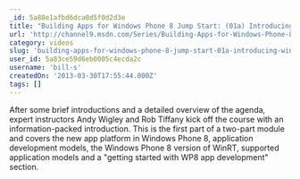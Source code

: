 ```yaml
---
_id: 5a88e1afbd6dca0d5f0d2d3e
title: "Building Apps for Windows Phone 8 Jump Start: (01a) Introducing Windows Phone 8 Development Part 1"
url: 'http://channel9.msdn.com/Series/Building-Apps-for-Windows-Phone-8-Jump-Start/Building-Apps-for-Windows-Phone-8-Jump-Start-01a-Introducing-Windows-Phone-8-Development-Part-1'
category: videos
slug: 'building-apps-for-windows-phone-8-jump-start-01a-introducing-windows-phone-8-development-part-1'
user_id: 5a83ce59d6eb0005c4ecda2c
username: 'bill-s'
createdOn: '2013-03-30T17:55:44.000Z'
tags: []
---
```


After some brief introductions and a detailed overview of the agenda, expert instructors Andy Wigley and Rob Tiffany kick off the course with an information-packed introduction. This is the first part of a two-part module and covers the new app platform in Windows Phone 8, application development models, the Windows Phone 8 version of WinRT, supported application models and a "getting started with WP8 app development" section.
